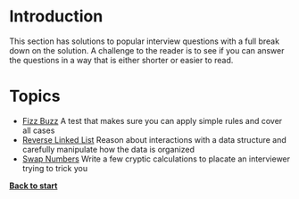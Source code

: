 # Introduction

This section has solutions to popular interview questions with a full break down on the solution. A challenge to the reader is to see if you can answer the questions in a way that is either shorter or easier to read.

# Topics
 - [Fizz Buzz](/interview_questions/fizz_buzz.py) A test that makes sure you can apply simple rules and cover all cases
 - [Reverse Linked List](/interview_questions/reverse_linked_list.py) Reason about interactions with a data structure and carefully manipulate how the data is organized
 - [Swap Numbers](/interview_questions/swap_numbers.py) Write a few cryptic calculations to placate an interviewer trying to trick you

 **[Back to start](https://github.com/ccozad/python-playground)**